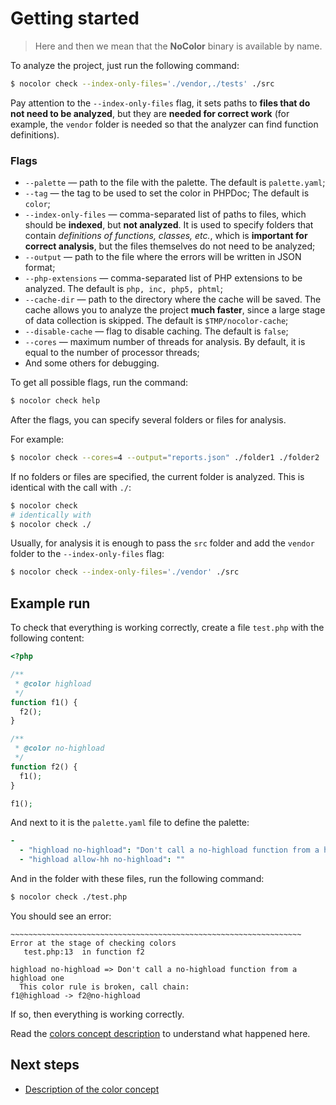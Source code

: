 # Getting started

> Here and then we mean that the **NoColor** binary is available by name.

To analyze the project, just run the following command:

```sh
$ nocolor check --index-only-files='./vendor,./tests' ./src
```

Pay attention to the `--index-only-files` flag, it sets paths to **files that do not need to be analyzed**, but they are **needed for correct work** (for example, the `vendor` folder is needed so that the analyzer can find function definitions).

### Flags

- `--palette` — path to the file with the palette. The default is `palette.yaml`;
- `--tag` — the tag to be used to set the color in PHPDoc; The default is `color`;
- `--index-only-files` — comma-separated list of paths to files, which should be **indexed**, but **not analyzed**. It is used to specify folders that contain *definitions of functions, classes, etc.*, which is **important for correct analysis**, but the files themselves do not need to be analyzed;
- `--output` — path to the file where the errors will be written in JSON format;
- `--php-extensions` — comma-separated list of PHP extensions to be analyzed. The default is `php, inc, php5, phtml`;
- `--cache-dir` — path to the directory where the cache will be saved. The cache allows you to analyze the project **much faster**, since a large stage of data collection is skipped. The default is `$TMP/nocolor-cache`;
- `--disable-cache` — flag to disable caching. The default is `false`;
- `--cores` — maximum number of threads for analysis. By default, it is equal to the number of processor threads;
- And some others for debugging.

To get all possible flags, run the command:

```sh
$ nocolor check help
```

After the flags, you can specify several folders or files for analysis.

For example:

```sh
$ nocolor check --cores=4 --output="reports.json" ./folder1 ./folder2 ./folder3/file.php
```

If no folders or files are specified, the current folder is analyzed. This is identical with the call with `./`:

```sh
$ nocolor check
# identically with
$ nocolor check ./
```

Usually, for analysis it is enough to pass the `src` folder and add the `vendor` folder to the `--index-only-files` flag:

```sh
$ nocolor check --index-only-files='./vendor' ./src
```

## Example run

To check that everything is working correctly, create a file `test.php` with the following content:

```php
<?php

/** 
 * @color highload
 */
function f1() {
  f2();
}

/** 
 * @color no-highload
 */
function f2() {
  f1();
}

f1();
```

And next to it is the `palette.yaml` file to define the palette:

```yaml
-
  - "highload no-highload": "Don't call a no-highload function from a highload one"
  - "highload allow-hh no-highload": ""
```

And in the folder with these files, run the following command:

```sh
$ nocolor check ./test.php
```

You should see an error:

```
~~~~~~~~~~~~~~~~~~~~~~~~~~~~~~~~~~~~~~~~~~~~~~~~~~~~~~~~~~~~~~~~~
Error at the stage of checking colors
   test.php:13  in function f2

highload no-highload => Don't call a no-highload function from a highload one
  This color rule is broken, call chain:
f1@highload -> f2@no-highload
```

If so, then everything is working correctly.

Read the [colors concept description](https://github.com/vkcom/nocolor/blob/master/docs/concept_of_colors.md) to understand what happened here.

## Next steps

- [Description of the color concept](https://github.com/vkcom/nocolor/blob/master/docs/concept_of_colors.md)

